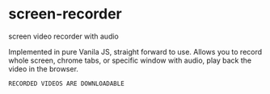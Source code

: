 # screen-recorder
screen video recorder with audio

Implemented in pure Vanila JS, straight forward to use.
Allows you to record whole screen, chrome tabs, or specific window with audio, play back the video in the browser.

```
RECORDED VIDEOS ARE DOWNLOADABLE
```
